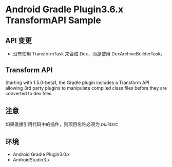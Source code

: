 # Android Gradle Plugin3.6.x TransformAPI Sample

## API 变更

- 没有使用 TransformTask 来合成 Dex，而是使用 DexArchiveBuilderTask。

## Transform API

Starting with 1.5.0-beta1, the Gradle plugin includes a Transform API allowing 3rd party plugins to manipulate compiled class files before they are converted to dex files.

## 注意

如果直接引用代码中的插件，则项目名称必须为 *buildsrc*

## 环境

- Android Gradle Plugin3.0.x
- AndroidStudio3.x
